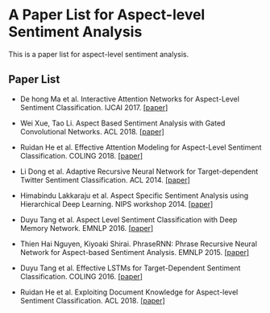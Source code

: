 # A Paper List for Aspect-level Sentiment Analysis

This is a paper list for aspect-level sentiment analysis.

## Paper List

- De hong Ma et al. Interactive Attention Networks for Aspect-Level Sentiment Classification. IJCAI 2017. [[paper]][1]

- Wei Xue, Tao Li. Aspect Based Sentiment Analysis with Gated Convolutional Networks. ACL 2018. [[paper]][2]

- Ruidan He et al. Effective Attention Modeling for Aspect-Level Sentiment Classification. COLING 2018. [[paper]][3]

- Li Dong et al. Adaptive Recursive Neural Network for Target-dependent Twitter Sentiment Classification. ACL 2014. [[paper]][4]

- Himabindu Lakkaraju et al. Aspect Specific Sentiment Analysis using Hierarchical Deep Learning. NIPS workshop 2014. [[paper]][5]

- Duyu Tang et al. Aspect Level Sentiment Classification with Deep Memory Network. EMNLP 2016. [[paper]][6]

- Thien Hai Nguyen, Kiyoaki Shirai. PhraseRNN: Phrase Recursive Neural Network for Aspect-based Sentiment Analysis. EMNLP 2015. [[paper]][7]

- Duyu Tang et al. Effective LSTMs for Target-Dependent Sentiment Classification. COLING 2016. [[paper]][8]

- Ruidan He et al. Exploiting Document Knowledge for Aspect-level Sentiment Classification. ACL 2018. [[paper]][9]

[1]:https://arxiv.org/abs/1709.00893
[2]:https://arxiv.org/abs/1805.07043v1
[3]:http://aclweb.org/anthology/C18-1096
[4]:http://aclweb.org/anthology/P/P14/P14-2009.pdf
[5]:https://pdfs.semanticscholar.org/4500/68221da8297ac0a0e1524b1e196900c61b2e.pdf
[6]:https://arxiv.org/abs/1605.08900
[7]:http://www.aclweb.org/anthology/D15-1298
[8]:http://aclweb.org/anthology/C/C16/C16-1311.pdf
[9]:https://arxiv.org/abs/1806.04346
